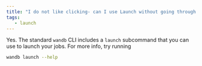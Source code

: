 ```yaml
---
title: "I do not like clicking- can I use Launch without going through the UI?"
tags:
   - launch
---
```


Yes. The standard `wandb` CLI includes a `launch` subcommand that you can use to launch your jobs. For more info, try running

  ```bash
  wandb launch --help
  ```